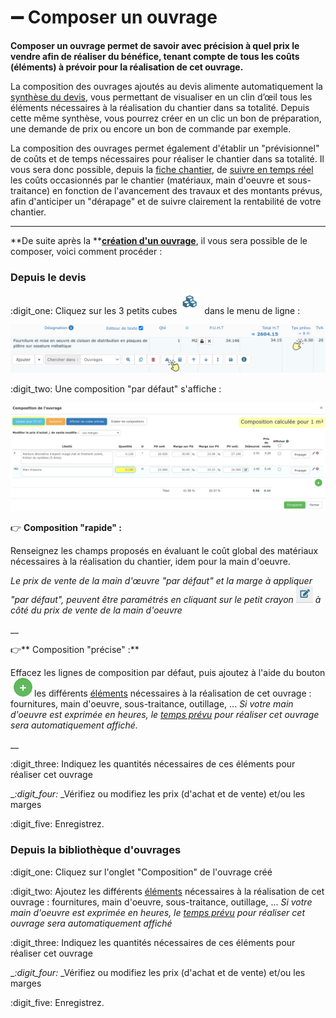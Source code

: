 # ➖ Composer un ouvrage

**Composer un ouvrage permet de savoir avec précision à quel prix le vendre afin de réaliser du bénéfice, tenant compte de tous les coûts (éléments) à prévoir pour la réalisation de cet ouvrage.**

La composition des ouvrages ajoutés au devis alimente automatiquement la [synthèse du devis](../../les-devis/creer-and-saisir-un-devis/synthese-du-devis.md), vous permettant de visualiser en un clin d’œil tous les éléments nécessaires à la réalisation du chantier dans sa totalité. Depuis cette même synthèse, vous pourrez créer en un clic un bon de préparation, une demande de prix ou encore un bon de commande par exemple.

La composition des ouvrages permet également d'établir un "prévisionnel" de coûts et de temps nécessaires pour réaliser le chantier dans sa totalité. Il vous sera donc possible, depuis la [fiche chantier](../../les-chantiers-1/la-fiche-chantier-en-detail.md#onglet-travaux), de [suivre en temps réel](../../les-chantiers-1/pilotage-temps-reel.md) les coûts occasionnés par le chantier (matériaux, main d'oeuvre et sous-traitance) en fonction de l'avancement des travaux et des montants prévus, afin d'anticiper un "dérapage" et de suivre clairement la rentabilité de votre chantier.

****

**De suite après la **[**création d'un ouvrage**](./#creer-un-ouvrage-dans-votre-bibliotheque), il vous sera possible de le composer, voici comment procéder :



### **Depuis le devis**

:digit_one: Cliquez sur les 3 petits cubes  ![](../../../.gitbook/assets/screenshot-117-.png) dans le menu de ligne :

![](../../../.gitbook/assets/screenshot-118-.png)

:digit_two: Une composition "par défaut" s'affiche :

![](../../../.gitbook/assets/screenshot-121c-.png)

:point_right: **Composition "rapide" :**

Renseignez les champs proposés en évaluant le coût global des matériaux nécessaires à la réalisation du chantier, idem pour la main d'oeuvre.

_Le prix de vente de la main d'œuvre "par défaut" et la marge à appliquer "par défaut", peuvent être paramétrés en cliquant sur le petit crayon _![](../../../.gitbook/assets/screenshot-122a-.png)_ à côté du prix de vente de la main d'oeuvre_

__

:point_right:** Composition "précise" :**

Effacez les lignes de composition par défaut, puis ajoutez à l'aide du bouton![](../../../.gitbook/assets/screenshot-2021-08-19t161919.604.png)les différents [éléments](../la-bibliotheque-delements.md) nécessaires à la réalisation de cet ouvrage : fournitures, main d'oeuvre, sous-traitance, outillage, ... _Si votre main d'oeuvre est exprimée en heures, le _[_temps prévu_](../../les-devis/creer-and-saisir-un-devis/prevoir-le-temps-passe.md)_ pour réaliser cet ouvrage sera automatiquement affiché._

__

:digit_three: Indiquez les quantités nécessaires de ces éléments pour réaliser cet ouvrage

__:digit_four:_ _Vérifiez ou modifiez les prix (d'achat et de vente) et/ou les marges

:digit_five: Enregistrez.



### Depuis la bibliothèque d'ouvrages

:digit_one: Cliquez sur l'onglet "Composition" de l'ouvrage créé

:digit_two: Ajoutez les différents [éléments](../la-bibliotheque-delements.md) nécessaires à la réalisation de cet ouvrage : fournitures, main d'oeuvre, sous-traitance, outillage, ... _Si votre main d'oeuvre est exprimée en heures, le _[_temps prévu_](../../les-devis/creer-and-saisir-un-devis/prevoir-le-temps-passe.md)_ pour réaliser cet ouvrage sera automatiquement affiché_

:digit_three: Indiquez les quantités nécessaires de ces éléments pour réaliser cet ouvrage

__:digit_four:_ _Vérifiez ou modifiez les prix (d'achat et de vente) et/ou les marges

:digit_five: Enregistrez.
